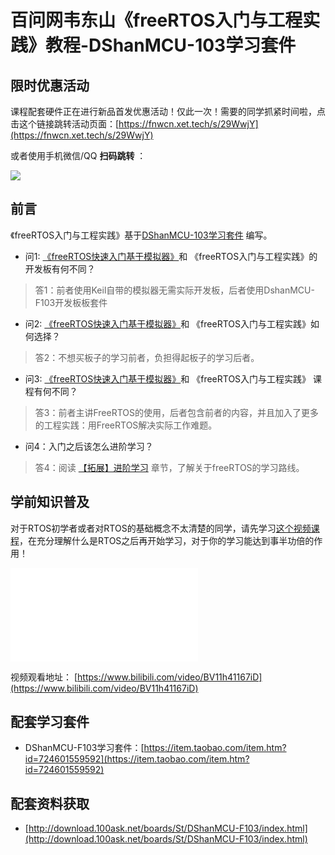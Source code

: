 # 百问网韦东山《freeRTOS入门与工程实践》教程-DShanMCU-103学习套件

## 限时优惠活动

课程配套硬件正在进行新品首发优惠活动！仅此一次！需要的同学抓紧时间啦，点击这个链接跳转活动页面：[https://fnwcn.xet.tech/s/29WwjY](https://fnwcn.xet.tech/s/29WwjY)

或者使用手机微信/QQ **扫码跳转** ：

![](http://photos.100ask.net/rtos-docs/HAL+FreeRTOS_Group_activities.jpg)

## 前言

《freeRTOS入门与工程实践》基于[DShanMCU-103学习套件](https://item.taobao.com/item.htm?id=724601559592) 编写。

- 问1: [《freeRTOS快速入门基于模拟器》](../simulator/README.md)和 《freeRTOS入门与工程实践》的开发板有何不同？
> 答1：前者使用Keil自带的模拟器无需实际开发板，后者使用DshanMCU-F103开发板板套件


- 问2: [《freeRTOS快速入门基于模拟器》](../simulator/README.md)和 《freeRTOS入门与工程实践》如何选择？
> 答2：不想买板子的学习前者，负担得起板子的学习后者。


- 问3: [《freeRTOS快速入门基于模拟器》](../simulator/README.md)和 《freeRTOS入门与工程实践》 课程有何不同？
> 答3：前者主讲FreeRTOS的使用，后者包含前者的内容，并且加入了更多的工程实践：用FreeRTOS解决实际工作难题。


- 问4：入门之后该怎么进阶学习？
> 答4：阅读 [【拓展】进阶学习](../simulator/chapter14.md) 章节，了解关于freeRTOS的学习路线。


## 学前知识普及

对于RTOS初学者或者对RTOS的基础概念不太清楚的同学，请先学习[这个视频课程](https://www.bilibili.com/video/BV11h41167iD)，在充分理解什么是RTOS之后再开始学习，对于你的学习能达到事半功倍的作用！

<iframe src="//player.bilibili.com/player.html?aid=206670748&bvid=BV11h41167iD&cid=370140179&p=1" scrolling="no" border="0" frameborder="no" framespacing="0" allowfullscreen="true"> </iframe>

视频观看地址： [https://www.bilibili.com/video/BV11h41167iD](https://www.bilibili.com/video/BV11h41167iD)

## 配套学习套件

- DShanMCU-F103学习套件：[https://item.taobao.com/item.htm?id=724601559592](https://item.taobao.com/item.htm?id=724601559592)

## 配套资料获取

- [http://download.100ask.net/boards/St/DShanMCU-F103/index.html](http://download.100ask.net/boards/St/DShanMCU-F103/index.html)


